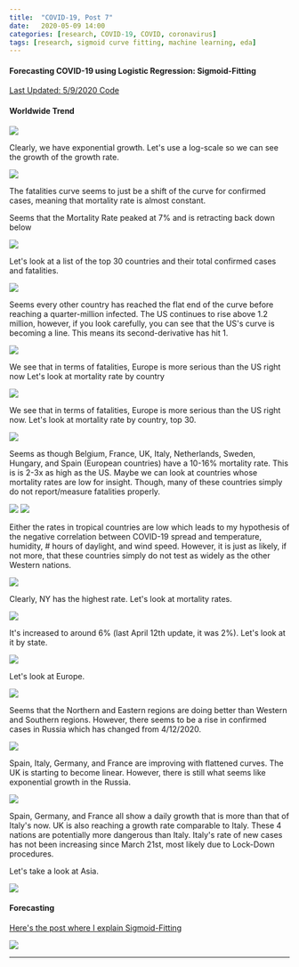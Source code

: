 ```yaml
---
title:  "COVID-19, Post 7"
date:   2020-05-09 14:00
categories: [research, COVID-19, COVID, coronavirus]
tags: [research, sigmoid curve fitting, machine learning, eda]
---
```


#### Forecasting COVID-19 using Logistic Regression: Sigmoid-Fitting
[Last Updated: 5/9/2020 Code](https://prettypositron.github.io/minimal/COVID-19%20May%204%20(1).html)

#### Worldwide Trend

![](https://prettypositron.github.io/minimal/images/ww2.png)

Clearly, we have exponential growth. Let's use a log-scale so we can see the growth of the growth rate. 

![](https://prettypositron.github.io/minimal/images/wwlog2.png)

The fatalities curve seems to just be a shift of the curve for confirmed cases, meaning that mortality rate is almost constant.

Seems that the Mortality Rate peaked at 7% and is retracting back down below

![](https://prettypositron.github.io/minimal/images/wwmort2.png)

Let's look at a list of the top 30 countries and their total confirmed cases and fatalities.

![](https://prettypositron.github.io/minimal/images/totalww2.png)

Seems every other country has reached the flat end of the curve before reaching a quarter-million infected. The US continues to rise above 1.2 million, however, if you look carefully, you can see that the US's curve is becoming a line. This means its second-derivative has hit 1.

![](https://prettypositron.github.io/minimal/images/top302.png)

We see that in terms of fatalities, Europe is more serious than the US right now
Let's look at mortality rate by country

![](https://prettypositron.github.io/minimal/images/top30fatalities2.png)

We see that in terms of fatalities, Europe is more serious than the US right now. Let's look at mortality rate by country, top 30.

![](https://prettypositron.github.io/minimal/images/mortrate2.png)

Seems as though Belgium, France, UK, Italy, Netherlands, Sweden, Hungary, and Spain (European countries) have a 10-16% mortality rate. This is is 2-3x as high as the US.
Maybe we can look at countries whose mortality rates are low for insight. Though, many of these countries simply do not report/measure fatalities properly.

![](https://prettypositron.github.io/minimal/images/fatalitiesmap2.png)
![](https://prettypositron.github.io/minimal/images/mortalitymap2.png)

Either the rates in tropical countries are low which leads to my hypothesis of the negative correlation between COVID-19 spread and temperature, humidity, # hours of daylight, and wind speed. However, it is just as likely, if not more, that these countries simply do not test as widely as the other Western nations.

![](https://prettypositron.github.io/minimal/images/us2.png)

Clearly, NY has the highest rate. Let's look at mortality rates.

![](https://prettypositron.github.io/minimal/images/usmort2.png)

It's increased to around 6% (last April 12th update, it was 2%). 
Let's look at it by state.

![](https://prettypositron.github.io/minimal/images/bystate2.png)

Let's look at Europe.

![](https://prettypositron.github.io/minimal/images/europemap2.png)

Seems that the Northern and Eastern regions are doing better than Western and Southern regions. However, there seems to be a rise in confirmed cases in Russia which has changed from 4/12/2020.

![](https://prettypositron.github.io/minimal/images/europemconfirmed2.png)

Spain, Italy, Germany, and France are improving with flattened curves. The UK is starting to become linear. However, there is still what seems like exponential growth in the Russia.

![](https://prettypositron.github.io/minimal/images/europefatalities2.png)

Spain, Germany, and France all show a daily growth that is more than that of Italy's now. UK is also reaching a growth rate comparable to Italy. These 4 nations are potentially more dangerous than Italy. Italy's rate of new cases has not been increasing since March 21st, most likely due to Lock-Down procedures.

Let's take a look at Asia. 

![](https://prettypositron.github.io/minimal/images/asiamap.png)

#### Forecasting

[Here's the post where I explain Sigmoid-Fitting](https://prettypositron.github.io/minimal/2020/COVID-19-Post-1-2/)

![](https://prettypositron.github.io/minimal/images/sigmoidfitting2.png)


---

